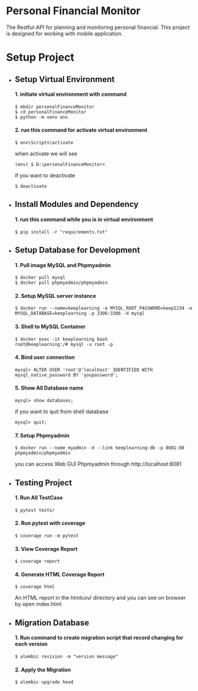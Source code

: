 # Personal Financial Monitor
The Restful-API for planning and monitoring personal financial. This project is designed for working with mobile application. 


# Setup Project
- ## Setup Virtual Environment
    #### 1. initiate virtual environment with command
    ```
    $ mkdir personalFinanceMonitor
    $ cd personalFinanceMonitor
    $ python -m venv env
    ```
    #### 2. run this command for activate virtual environment
    ```
    $ env\Scripts\activate
    ```
    when activate we will see
    ```
    (env) $ D:\personalFinanceMonitor>
    ```
    if you want to deactivate
    ```
    $ deactivate
    ```
- ## Install Modules and Dependency
    #### 1. run this command while you is in virtual environment
    ```
    $ pip install -r "requirements.txt"
    ```
- ## Setup Database for Development
    #### 1. Pull image MySQL and Phpmyadmin
    ```
    $ docker pull mysql
    $ docker pull phpmyadmin/phpmyadmin
    ```
    #### 2. Setup MySQL server instance
    ```
    $ docker run --name=keeplearning -e MYSQL_ROOT_PASSWORD=keep1234 -e MYSQL_DATABASE=keeplearning -p 3306:3306 -d mysql
    ```
    #### 3. Shell to MySQL Container
    ```
    $ docker exec -it keeplearning bash
    root@keeplearning:/# mysql -u root -p
    ```
    #### 4. Bind user connection
    ```
    mysql> ALTER USER 'root'@'localhost' IDENTIFIED WITH mysql_native_password BY 'youpassword';
    ```
    #### 5. Show All Database name
    ```
    mysql> show databases;
    ```
    if you want to quit from shell database
    ```
    mysql> quit;
    ```
    #### 7. Setup Phpmyadmin 
    ```
    $ docker run --name myadmin -d --link keeplearning:db -p 8081:80 phpmyadmin/phpmyadmin
    ```
    you can access Web GUI Phpmyadmin through http://localhost:8081
- ## Testing Project
    #### 1. Run All TestCase
    ```
    $ pytest tests/
    ```
    #### 2. Run pytest with coverage
    ```
    $ coverage run -m pytest
    ```
    #### 3. View Coverage Report
    ```
    $ coverage report
    ```
    #### 4. Generate HTML Coverage Report
    ```
    $ coverage html
    ```
    An HTML report in the htmlcov/ directory and you can see on browser by open index.html
- ## Migration Database
    #### 1. Run command to create migration script that record changing for each version
    ```
    $ alembic revision -m "version message"
    ```
    #### 2. Apply the Migration
    ```
    $ alembic upgrade head
    ```